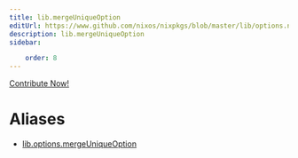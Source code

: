 ```yaml
---
title: lib.mergeUniqueOption
editUrl: https://www.github.com/nixos/nixpkgs/blob/master/lib/options.nix#L247C23
description: lib.mergeUniqueOption
sidebar:

    order: 8
---
```


<a href="https://www.github.com/nixos/nixpkgs/blob/master/lib/options.nix#L247C23">Contribute Now!</a>


# Aliases

- [lib.options.mergeUniqueOption](reference/lib/options/lib-options-mergeUniqueOption)


